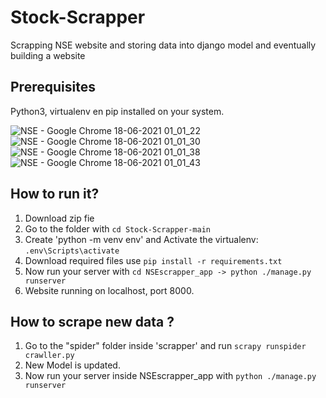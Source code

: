 # Stock-Scrapper
Scrapping NSE website and storing data into django model and eventually building a website

## Prerequisites
Python3, virtualenv en pip installed on your system. 

![NSE - Google Chrome 18-06-2021 01_01_22](https://user-images.githubusercontent.com/57286404/122512217-2a2f2700-d026-11eb-8230-79a3c0bc4eaa.png)
![NSE - Google Chrome 18-06-2021 01_01_30](https://user-images.githubusercontent.com/57286404/122512215-28fdfa00-d026-11eb-956d-8fa0aa9ab007.png)
![NSE - Google Chrome 18-06-2021 01_01_38](https://user-images.githubusercontent.com/57286404/122512212-28656380-d026-11eb-9c98-ca3ebec2c77b.png)
![NSE - Google Chrome 18-06-2021 01_01_43](https://user-images.githubusercontent.com/57286404/122512206-26030980-d026-11eb-905a-8d87251e0f7a.png)


## How to run it?
1. Download zip fie
2. Go to the folder with ```cd Stock-Scrapper-main```
3. Create 'python -m venv env' and Activate the virtualenv: ```.env\Scripts\activate```
4. Download required files use ```pip install -r requirements.txt```
5. Now run your server with ```cd NSEscrapper_app -> python ./manage.py runserver```
6. Website running on localhost, port 8000.

## How to scrape new data ?
1. Go to the "spider" folder inside 'scrapper' and run ```scrapy runspider crawller.py```
2. New Model is updated.
3. Now run your server inside NSEscrapper_app with ```python ./manage.py runserver```
